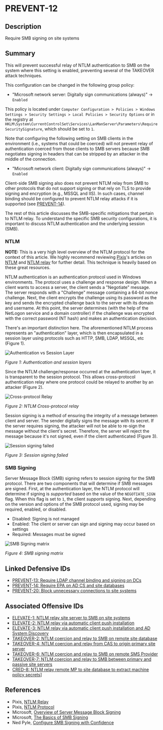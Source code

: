 # PREVENT-12

## Description
Require SMB signing on site systems

## Summary
This will prevent successful relay of NTLM authentication to SMB on the system where this setting is enabled, preventing several of the TAKEOVER attack techniques.

This configuration can be changed in the following group policy:

- "Microsoft network server: Digitally sign communications (always)" -> `Enabled`

This policy is located under `Computer Configuration > Policies > Windows Settings > Security Settings > Local Policies > Security Options` or in the registry at `HKLM\System\CurrentControlSet\Services\LanManServer\Parameters\RequireSecuritySignature`, which should be set to `1`.

Note that configuring the following setting on SMB clients in the environment (i.e., systems that could be coerced) will not prevent relay of authentication coerced from those clients to SMB servers because SMB negotiates signing in headers that can be stripped by an attacker in the middle of the connection.
- "Microsoft network client: Digitally sign communications (always)" -> `Enabled`

Client-side SMB signing also does not prevent NTLM relay from SMB to other protocols that do not support signing or that rely on TLS to provide signing and encryption (e.g., MSSQL and IIS). In such cases, channel binding should be configured to prevent NTLM relay attacks if it is supported (see [PREVENT-14](../PREVENT-14/prevent-14_description.md)).

The rest of this article discusses the SMB-specific mitigations that pertain to NTLM relay. To understand the specific SMB security configurations, it is important to discuss NTLM authentication and the underlying session (SMB).

### NTLM

**NOTE:** This is a very high level overview of the NTLM protocol for the context of this article. We highly recommend reviewing [Pixis](https://twitter.com/HackAndDo)'s articles on [NTLM](https://en.hackndo.com/pass-the-hash/#protocol-ntlm) and [NTLM relay](https://en.hackndo.com/ntlm-relay/) for further detail. This technique is heavily based on these great resources.

NTLM authentication is an authentication protocol used in Windows environments. The protocol uses a challenge and response design. When a client wants to access a server, the client sends a "Negotiate" message. The server responds with a "Challenge" message containing a 64-bit nonce challenge. Next, the client encrypts the challenge using its password as the key and sends the encrypted challenge back to the server with its domain and username. At this point, the server determines (with the help of the NetLogon service and a domain controller) if the challenge was encrypted with the correct password (NT hash) and makes an authentication decision.

There's an important distinction here. The aforementioned NTLM process represents an "authentication" layer, which is then encapsulated in a session layer using protocols such as HTTP, SMB, LDAP, MSSQL, etc (Figure 1). 

![Authentication vs Session Layer](./prevent-12_auth-vs-session.png)

_Figure 1: Authentication and session layers_

Since the NTLM challenge/response occurred at the authentication layer, it is transparent to the session protocol. This allows cross-protocol authentication relay where one protocol could be relayed to another by an attacker (Figure 2).

![Cross-protocol Relay](./prevent-12_ntlm-cross-protocol.png)

_Figure 2: NTLM Cross-protocol relay_

Session signing is a method of ensuring the integrity of a message between client and server. The sender digitally signs the message with its secret. If the server requires signing, the attacker will not be able to re-sign the message without the client's secret. Therefore, the server will reject the message because it's not signed, even if the client authenticated (Figure 3).

![Session signing failed](./prevent_12-ntlm_session-signing-failed.png)

_Figure 3: Session signing failed_

### SMB Signing
Server Message Block (SMB) signing refers to session signing for the SMB protocol. There are two components that will determine if SMB messages are signed. First, at the authentication layer, the NTLM protocol will determine if signing is _supported_ based on the value of the `NEGOTIATE_SIGN` flag. When this flag is set to `1`, the client _supports_ signing. Next, depending on the version and options of the SMB protocol used, signing may be required, enabled, or disabled.

- Disabled: Signing is not managed
- Enabled: The client or server can sign and signing may occur based on settings
- Required: Messages must be signed

![SMB Signing matrix](./prevent_12_ntlm-signing-table.png)

_Figure 4: SMB signing matrix_

## Linked Defensive IDs
- [PREVENT-13: Require LDAP channel binding and signing on DCs](../PREVENT-13/prevent-13_description.md)
- [PREVENT-14: Require EPA on AD CS and site databases](../PREVENT-14/prevent-14_description.md)
- [PREVENT-20: Block unnecessary connections to site systems](../PREVENT-20/prevent-20_description.md)

## Associated Offensive IDs
- [ELEVATE-1: NTLM relay site server to SMB on site systems](../../../attack-techniques/ELEVATE/ELEVATE-1/ELEVATE-1_description.md)
- [ELEVATE-2: NTLM relay via automatic client push installation](../../../attack-techniques/ELEVATE/ELEVATE-2/ELEVATE-2_description.md)
- [ELEVATE-3: NTLM relay via automatic client push installation and AD System Discovery](../../../attack-techniques/ELEVATE/ELEVATE-3/ELEVATE-3_description.md)
- [TAKEOVER-2: NTLM coercion and relay to SMB on remote site database](../../../attack-techniques/TAKEOVER/TAKEOVER-2/takeover-2_description.md)
- [TAKEOVER-4: NTLM coercion and relay from CAS to origin primary site server](../../../attack-techniques/TAKEOVER/TAKEOVER-4/takeover-4_description.md)
- [TAKEOVER-6: NTLM coercion and relay to SMB on remote SMS Provider](../../../attack-techniques/TAKEOVER/TAKEOVER-6/takeover-6_description.md)
- [TAKEOVER-7: NTLM coercion and relay to SMB between primary and passive site servers](../../../attack-techniques/TAKEOVER/TAKEOVER-7/takeover-7_description.md)
- [CRED-8: NTLM relay remote MP to site database to extract machine policy secrets](../../../attack-techniques/CRED/CRED-8/cred-8_description.md)]

## References
- Pixis, [NTLM Relay](https://en.hackndo.com/ntlm-relay/)
- Pixis, [NTLM Protocol](https://en.hackndo.com/pass-the-hash/#protocol-ntlm)
- Microsoft, [Overview of Server Message Block Signing](https://learn.microsoft.com/en-us/troubleshoot/windows-server/networking/overview-server-message-block-signing)
- Microsoft, [The Basics of SMB Signing](https://learn.microsoft.com/fr-fr/archive/blogs/josebda/the-basics-of-smb-signing-covering-both-smb1-and-smb2)
- Ned Pyle, [Configure SMB Signing with Confidence](https://techcommunity.microsoft.com/t5/storage-at-microsoft/configure-smb-signing-with-confidence/ba-p/2418102)

